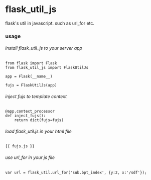 flask_util_js
=============

flask's util in javascript. such as url_for etc.

### usage

###### install flask_util_js to your server app

    from flask import Flask
    from flask_util_js import FlaskUtilJs

    app = Flask(__name__)

    fujs = FlaskUtilJs(app)

###### inject fujs to template context

    @app.context_processor
    def inject_fujs():
        return dict(fujs=fujs)

###### load flask_util.js in your html file

    {{ fujs.js }}

###### use url_for in your js file

    var url = flask_util.url_for('sub.bpt_index', {y:2, x:'/sdf'});
